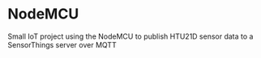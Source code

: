 # NodeMCU
Small IoT project using the NodeMCU to publish HTU21D sensor data to a SensorThings server over MQTT
